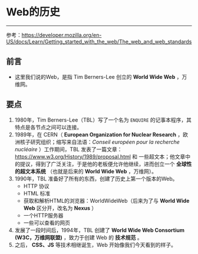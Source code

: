 # Web的历史

---

参考：https://developer.mozilla.org/en-US/docs/Learn/Getting_started_with_the_web/The_web_and_web_standards

## 前言

- 这里我们说的Web，是指 Tim Berners-Lee 创立的  **World Wide Web** ，万维网。

## 要点

1. 1980年，Tim Berners-Lee（TBL）写了一个名为 `ENQUIRE` 的记事本程序，其特点是各节点之间可以连接。
2. 1989年，在 CERN（ **European Organization for Nuclear Research** ，欧洲核子研究组织；缩写来自法语：*Conseil européen pour la recherche nucléaire* ）工作期间，TBL 发表了一篇文章：https://www.w3.org/History/1989/proposal.html 和 一些超文本；他文章中的提议，得到了广泛关注，于是他的老板便允许他继续，进而创立一个 **全球性的超文本系统** （也就是后来的 **World Wide Web** ，万维网）。
3. 1990年，TBL 准备好了所有的东西，创建了历史上第一个版本的Web。
   - HTTP 协议
   - HTML 标准
   - 获取和解析HTML的浏览器：WorldWideWeb（后来为了与 **World Wide Web** 区分开，改名为 **Nexus** ）
   - 一个HTTP服务器
   - 一些可以查看的网页
4. 发展了一段时间后，1994年，TBL 创建了 **World Wide Web Consortium (W3C，万维网联盟)** ，致力于创建 Web 的 **技术规范** 。
5. 之后， **CSS、JS** 等技术相继诞生，Web 开始像我们今天看到的样子。

